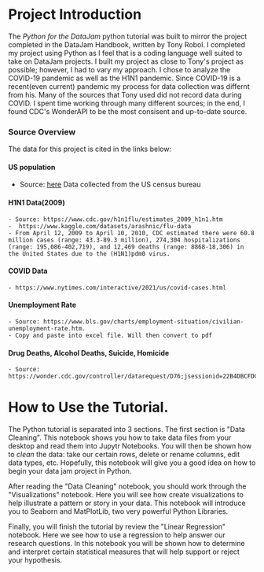 # Project Introduction

The *Python for the DataJam* python tutorial was built to mirror the project completed in the DataJam Handbook, written by Tony Robol. I completed my project using Python as I feel that is a coding language well suited to take on DataJam projects. I built my project as close to Tony's project as possible; however, I had to vary my approach. I chose to analyze the COVID-19 pandemic as well as the H1N1 pandemic. Since COVID-19 is a recent(even current) pandemic my process for data collection was differnt from his. Many of the sources that Tony used did not record data during COVID. I spent time working through many different sources; in the end, I found CDC's WonderAPI to be the most consisent and up-to-date source. 

### Source Overview

The data for this project is cited in the links below: 
#### US population
* Source: [here](https://www.multpl.com/united-states-population/table/by-month)
Data collected from the US census bureau 
#### H1N1 Data(2009)
    - Source: https://www.cdc.gov/h1n1flu/estimates_2009_h1n1.htm
    -  https://www.kaggle.com/datasets/arashnic/flu-data
    - From April 12, 2009 to April 10, 2010, CDC estimated there were 60.8 million cases (range: 43.3-89.3 million), 274,304 hospitalizations (range: 195,086-402,719), and 12,469 deaths (range: 8868-18,306) in the United States due to the (H1N1)pdm0 virus.

#### COVID Data
    - https://www.nytimes.com/interactive/2021/us/covid-cases.html

#### Unemployment Rate
    - Source: https://www.bls.gov/charts/employment-situation/civilian-unemployment-rate.htm.
    - Copy and paste into excel file. Will then convert to pdf
    
#### Drug Deaths, Alcohol Deaths, Suicide, Homicide
    - Source: https://wonder.cdc.gov/controller/datarequest/D76;jsessionid=22B4DBCFDC0FE213B87A96923C50


# How to Use the Tutorial. 

The Python tutorial is separated into 3 sections. The first section is "Data Cleaning". This notebook shows you how to take data files from your desktop and read them into Jupytr Notebooks. You will then be shown how to *clean* the data: take our certain rows, delete or rename columns, edit data types, etc. Hopefully, this notebook will give you a good idea on how to begin your data jam project in Python. 
  
After reading the "Data Cleaning" notebook, you should work through the "Visualizations" notebook. Here you will see how create visualizations to help illustrate a pattern or story in your data. This notebook will introduce you to Seaborn and MatPlotLib, two very powerful Python Libraries. 
  
Finally, you will finish the tutorial by review the "Linear Regression" notebook. Here we see how to use a regression to help answer our research questions. In this notebook you will be shown how to determine and interpret certain statistical measures that will help support or reject your hypothesis.



